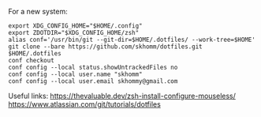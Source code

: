 For a new system:
```
export XDG_CONFIG_HOME="$HOME/.config"
export ZDOTDIR="$XDG_CONFIG_HOME/zsh"
alias conf='/usr/bin/git --git-dir=$HOME/.dotfiles/ --work-tree=$HOME'
git clone --bare https://github.com/skhomm/dotfiles.git $HOME/.dotfiles
conf checkout
conf config --local status.showUntrackedFiles no
conf config --local user.name "skhomm"
conf config --local user.email skhommy@gmail.com
```

Useful links:
https://thevaluable.dev/zsh-install-configure-mouseless/
https://www.atlassian.com/git/tutorials/dotfiles
